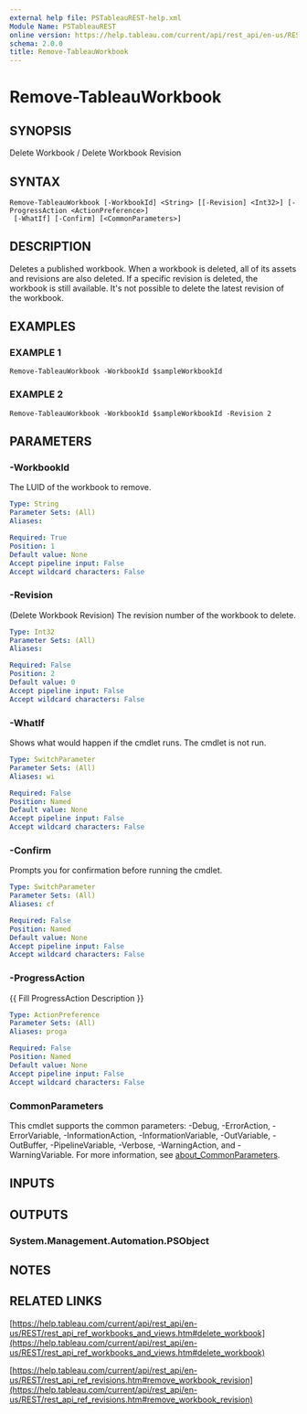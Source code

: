 ```yaml
---
external help file: PSTableauREST-help.xml
Module Name: PSTableauREST
online version: https://help.tableau.com/current/api/rest_api/en-us/REST/rest_api_ref_workbooks_and_views.htm#delete_workbook
schema: 2.0.0
title: Remove-TableauWorkbook
---
```


# Remove-TableauWorkbook

## SYNOPSIS
Delete Workbook / Delete Workbook Revision

## SYNTAX

```
Remove-TableauWorkbook [-WorkbookId] <String> [[-Revision] <Int32>] [-ProgressAction <ActionPreference>]
 [-WhatIf] [-Confirm] [<CommonParameters>]
```

## DESCRIPTION
Deletes a published workbook.
When a workbook is deleted, all of its assets and revisions are also deleted.
If a specific revision is deleted, the workbook is still available.
It's not possible to delete the latest revision of the workbook.

## EXAMPLES

### EXAMPLE 1
```
Remove-TableauWorkbook -WorkbookId $sampleWorkbookId
```

### EXAMPLE 2
```
Remove-TableauWorkbook -WorkbookId $sampleWorkbookId -Revision 2
```

## PARAMETERS

### -WorkbookId
The LUID of the workbook to remove.

```yaml
Type: String
Parameter Sets: (All)
Aliases:

Required: True
Position: 1
Default value: None
Accept pipeline input: False
Accept wildcard characters: False
```

### -Revision
(Delete Workbook Revision) The revision number of the workbook to delete.

```yaml
Type: Int32
Parameter Sets: (All)
Aliases:

Required: False
Position: 2
Default value: 0
Accept pipeline input: False
Accept wildcard characters: False
```

### -WhatIf
Shows what would happen if the cmdlet runs.
The cmdlet is not run.

```yaml
Type: SwitchParameter
Parameter Sets: (All)
Aliases: wi

Required: False
Position: Named
Default value: None
Accept pipeline input: False
Accept wildcard characters: False
```

### -Confirm
Prompts you for confirmation before running the cmdlet.

```yaml
Type: SwitchParameter
Parameter Sets: (All)
Aliases: cf

Required: False
Position: Named
Default value: None
Accept pipeline input: False
Accept wildcard characters: False
```

### -ProgressAction
{{ Fill ProgressAction Description }}

```yaml
Type: ActionPreference
Parameter Sets: (All)
Aliases: proga

Required: False
Position: Named
Default value: None
Accept pipeline input: False
Accept wildcard characters: False
```

### CommonParameters
This cmdlet supports the common parameters: -Debug, -ErrorAction, -ErrorVariable, -InformationAction, -InformationVariable, -OutVariable, -OutBuffer, -PipelineVariable, -Verbose, -WarningAction, and -WarningVariable. For more information, see [about_CommonParameters](http://go.microsoft.com/fwlink/?LinkID=113216).

## INPUTS

## OUTPUTS

### System.Management.Automation.PSObject
## NOTES

## RELATED LINKS

[https://help.tableau.com/current/api/rest_api/en-us/REST/rest_api_ref_workbooks_and_views.htm#delete_workbook](https://help.tableau.com/current/api/rest_api/en-us/REST/rest_api_ref_workbooks_and_views.htm#delete_workbook)

[https://help.tableau.com/current/api/rest_api/en-us/REST/rest_api_ref_revisions.htm#remove_workbook_revision](https://help.tableau.com/current/api/rest_api/en-us/REST/rest_api_ref_revisions.htm#remove_workbook_revision)

